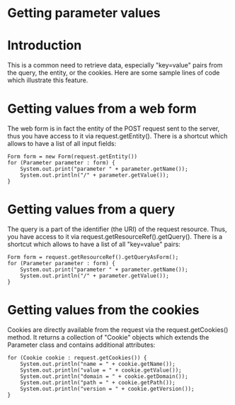 Getting parameter values
========================

Introduction
============

This is a common need to retrieve data, especially "key=value" pairs
from the query, the entity, or the cookies.
 Here are some sample lines of code which illustrate this feature.

Getting values from a web form
==============================

The web form is in fact the entity of the POST request sent to the
server, thus you have access to it via request.getEntity().
 There is a shortcut which allows to have a list of all input fields:

    Form form = new Form(request.getEntity())
    for (Parameter parameter : form) {
        System.out.print("parameter " + parameter.getName());
        System.out.println("/" + parameter.getValue());
    }

Getting values from a query
===========================

The query is a part of the identifier (the URI) of the request resource.
Thus, you have access to it via request.getResourceRef().getQuery().
 There is a shortcut which allows to have a list of all "key=value" pairs:

    Form form = request.getResourceRef().getQueryAsForm(); 
    for (Parameter parameter : form) {
        System.out.print("parameter " + parameter.getName());
        System.out.println("/" + parameter.getValue());
    }

Getting values from the cookies
===============================

Cookies are directly available from the request via the
request.getCookies() method. It returns a collection of "Cookie" objects
which extends the Parameter class and contains additional attributes:

    for (Cookie cookie : request.getCookies()) {
        System.out.println("name = " + cookie.getName());
        System.out.println("value = " + cookie.getValue());
        System.out.println("domain = " + cookie.getDomain());
        System.out.println("path = " + cookie.getPath());
        System.out.println("version = " + cookie.getVersion());
    }

